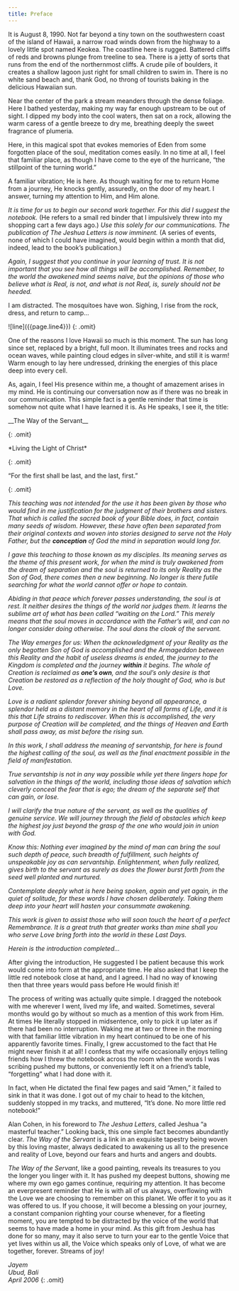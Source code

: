 ```yaml
---
title: Preface
---
```


It is August 8, 1990. Not far beyond a tiny town on the southwestern
coast of the island of Hawaii, a narrow road winds down from the highway
to a lovely little spot named Keokea. The coastline here is rugged.
Battered cliffs of reds and browns plunge from treeline to sea. There is
a jetty of sorts that runs from the end of the northernmost cliffs. A
crude pile of boulders, it creates a shallow lagoon just right for small
children to swim in. There is no white sand beach and, thank God, no
throng of tourists baking in the delicious Hawaiian sun.

Near the center of the park a stream meanders through the dense foliage.
Here I bathed yesterday, making my way far enough upstream to be out of
sight. I dipped my body into the cool waters, then sat on a rock,
allowing the warm caress of a gentle breeze to dry me, breathing deeply
the sweet fragrance of plumeria.

Here, in this magical spot that evokes memories of Eden from some
forgotten place of the soul, meditation comes easily. In no time at all,
I feel that familiar place, as though I have come to the eye of the
hurricane, “the stillpoint of the turning world.”

A familiar vibration; He is here. As though waiting for me to return
Home from a journey, He knocks gently, assuredly, on the door of my
heart. I answer, turning my attention to Him, and Him alone.

*It is time for us to begin our second work together. For this did I
suggest the notebook.* (He refers to a small red binder that I
impulsively threw into my shopping cart a few days ago.) *Use this solely
for our communications. The publication of The Jeshua Letters is now
imminent.* (A series of events, none of which I could have imagined,
would begin within a month that did, indeed, lead to the book’s
publication.)

*Again, I suggest that you continue in your learning of trust. It is not
important that you see how all things will be accomplished. Remember, to
the world the awakened mind seems naive, but the opinions of those who
believe what is Real, is not, and what is not Real, is, surely should
not be heeded.*

I am distracted. The mosquitoes have won. Sighing, I rise from the rock,
dress, and return to camp...

<div markdown="1">
![line]({{page.line4}})
{: .omit}
</div>

One of the reasons I love Hawaii so much is this moment. The sun has
long since set, replaced by a bright, full moon. It illuminates trees
and rocks and ocean waves, while painting cloud edges in silver-white,
and still it is warm! Warm enough to lay here undressed, drinking the
energies of this place deep into every cell.

As, again, I feel His presence within me, a thought of amazement arises
in my mind. He is continuing our conversation now as if there was no
break in our communication. This simple fact is a gentle reminder that
time is somehow not quite what I have learned it is. As He speaks, I see
it, the title:

<!-- <p markdown="1" class="center omit">
__The Way of the Servant__ <br/>
*Living the Light of Christ* <br/>
“For the first shall be last, and the last, first.”
</p> -->

<p markdown="1" class="center">__The Way of the Servant__</p>
{: .omit}

<p markdown="1" class="center">*Living the Light of Christ*</p>
{: .omit}

<p markdown="1" class="center">“For the first shall be last, and the last, first.”</p>
{: .omit}

*This teaching was not intended for the use it has been given by those
who would find in me justification for the judgment of their brothers
and sisters. That which is called the sacred book of your Bible does, in
fact, contain many seeds of wisdom. However, these have often been
separated from their original contexts and woven into stories designed
to serve not the Holy Father, but the __conception__ of God the mind in
separation would long for.*

*I gave this teaching to those known as my disciples. Its meaning serves
as the theme of this present work, for when the mind is truly awakened
from the dream of separation and the soul is returned to its only
Reality as the Son of God, there comes then a new beginning. No longer
is there futile searching for what the world cannot offer or hope to
contain.*

*Abiding in that peace which forever passes understanding, the soul is at
rest. It neither desires the things of the world nor judges them. It
learns the sublime art of what has been called “waiting on the Lord.”
This merely means that the soul moves in accordance with the Father’s
will, and can no longer consider doing otherwise. The soul dons the
cloak of the servant.*

*The Way emerges for us: When the acknowledgment of your Reality as the
only begotten Son of God is accomplished and the Armageddon between this
Reality and the habit of useless dreams is ended, the journey to the
Kingdom is completed and the journey __within__ it begins. The whole of
Creation is reclaimed as __one’s own__, and the soul’s only desire is that
Creation be restored as a reflection of the holy thought of God, who is
but Love.*

*Love is a radiant splendor forever shining beyond all appearance, a
splendor held as a distant memory in the heart of all forms of Life, and
it is this that Life strains to rediscover. When this is accomplished,
the very purpose of Creation will be completed, and the things of Heaven
and Earth shall pass away, as mist before the rising sun.*

*In this work, I shall address the meaning of servantship, for here is
found the highest calling of the soul, as well as the final enactment
possible in the field of manifestation.*

*True servantship is not in any way possible while yet there lingers hope
for salvation in the things of the world, including those ideas of
salvation which cleverly conceal the fear that is ego; the dream of the
separate self that can gain, or lose.*

*I will clarify the true nature of the servant, as well as the qualities
of genuine service. We will journey through the field of obstacles which
keep the highest joy just beyond the grasp of the one who would join in
union with God.*

*Know this: Nothing ever imagined by the mind of man can bring the soul
such depth of peace, such breadth of fulfillment, such heights of
unspeakable joy as can servantship. Enlightenment, when fully realized,
gives birth to the servant as surely as does the flower burst forth from
the seed well planted and nurtured.*

*Contemplate deeply what is here being spoken, again and yet again, in
the quiet of solitude, for these words I have chosen deliberately.
Taking them deep into your heart will hasten your consummate awakening.*

*This work is given to assist those who will soon touch the heart of a
perfect Remembrance. It is a great truth that greater works than mine
shall you who serve Love bring forth into the world in these Last Days.*

*Herein is the introduction completed&hellip;*

After giving the introduction, He suggested I be patient because this
work would come into form at the appropriate time. He also asked that I
keep the little red notebook close at hand, and I agreed. I had no way
of knowing then that three years would pass before He would finish it!

The process of writing was actually quite simple. I dragged the notebook
with me wherever I went, lived my life, and waited. Sometimes, several
months would go by without so much as a mention of this work from Him.
At times He literally stopped in midsentence, only to pick it up later
as if there had been no interruption. Waking me at two or three in the
morning with that familiar little vibration in my heart continued to be
one of his apparently favorite times. Finally, I grew accustomed to the
fact that He might never finish it at all! I confess that my wife
occasionally enjoys telling friends how I threw the notebook across the
room when the words I was scribing pushed my buttons, or conveniently
left it on a friend’s table, “forgetting” what I had done with it.

In fact, when He dictated the final few pages and said “Amen,” it failed
to sink in that it was done. I got out of my chair to head to the
kitchen, suddenly stopped in my tracks, and muttered, “It’s done. No
more little red notebook!”

Alan Cohen, in his foreword to *The Jeshua Letters*, called Jeshua “a
masterful teacher.” Looking back, this one simple fact becomes
abundantly clear. *The Way of the Servant* is a link in an exquisite
tapestry being woven by this loving master, always dedicated to
awakening us all to the presence and reality of Love, beyond our fears
and hurts and angers and doubts.

*The Way of the Servant*, like a good painting, reveals its treasures to
you the longer you linger with it. It has pushed my deepest buttons,
showing me where my own ego games continue, requiring my attention. It
has become an everpresent reminder that He is with all of us always,
overflowing with the Love we are choosing to remember on this planet. We
offer it to you as it was offered to us. If you choose, it will become a
blessing on your journey, a constant companion righting your course
whenever, for a fleeting moment, you are tempted to be distracted by the
voice of the world that seems to have made a home in your mind. As this
gift from Jeshua has done for so many, may it also serve to turn your
ear to the gentle Voice that yet lives within us all, the Voice which
speaks only of Love, of what we are together, forever. Streams of joy!

*Jayem<br/>
Ubud, Bali<br/>
April 2006*
{: .omit}


